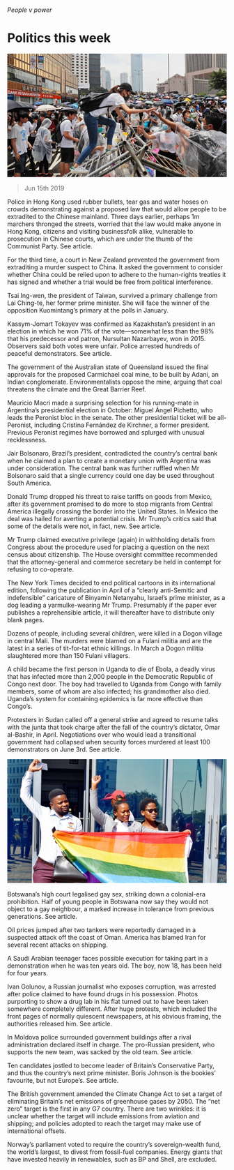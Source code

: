 ###### People v power

# Politics this week 

![image](images/20190615_WWP001_0.jpg) 

> Jun 15th 2019 

Police in Hong Kong used rubber bullets, tear gas and water hoses on crowds demonstrating against a proposed law that would allow people to be extradited to the Chinese mainland. Three days earlier, perhaps 1m marchers thronged the streets, worried that the law would make anyone in Hong Kong, citizens and visiting businessfolk alike, vulnerable to prosecution in Chinese courts, which are under the thumb of the Communist Party. See article. 

For the third time, a court in New Zealand prevented the government from extraditing a murder suspect to China. It asked the government to consider whether China could be relied upon to adhere to the human-rights treaties it has signed and whether a trial would be free from political interference. 

Tsai Ing-wen, the president of Taiwan, survived a primary challenge from Lai Ching-te, her former prime minister. She will face the winner of the opposition Kuomintang’s primary at the polls in January. 

Kassym-Jomart Tokayev was confirmed as Kazakhstan’s president in an election in which he won 71% of the vote—somewhat less than the 98% that his predecessor and patron, Nursultan Nazarbayev, won in 2015. Observers said both votes were unfair. Police arrested hundreds of peaceful demonstrators. See article. 

The government of the Australian state of Queensland issued the final approvals for the proposed Carmichael coal mine, to be built by Adani, an Indian conglomerate. Environmentalists oppose the mine, arguing that coal threatens the climate and the Great Barrier Reef. 

Mauricio Macri made a surprising selection for his running-mate in Argentina’s presidential election in October: Miguel Ángel Pichetto, who leads the Peronist bloc in the senate. The other presidential ticket will be all-Peronist, including Cristina Fernández de Kirchner, a former president. Previous Peronist regimes have borrowed and splurged with unusual recklessness. 

Jair Bolsonaro, Brazil’s president, contradicted the country’s central bank when he claimed a plan to create a monetary union with Argentina was under consideration. The central bank was further ruffled when Mr Bolsonaro said that a single currency could one day be used throughout South America. 

Donald Trump dropped his threat to raise tariffs on goods from Mexico, after its government promised to do more to stop migrants from Central America illegally crossing the border into the United States. In Mexico the deal was hailed for averting a potential crisis. Mr Trump’s critics said that some of the details were not, in fact, new. See article. 

Mr Trump claimed executive privilege (again) in withholding details from Congress about the procedure used for placing a question on the next census about citizenship. The House oversight committee recommended that the attorney-general and commerce secretary be held in contempt for refusing to co-operate. 

The New York Times decided to end political cartoons in its international edition, following the publication in April of a “clearly anti-Semitic and indefensible” caricature of Binyamin Netanyahu, Israel’s prime minister, as a dog leading a yarmulke-wearing Mr Trump. Presumably if the paper ever publishes a reprehensible article, it will thereafter have to distribute only blank pages. 

Dozens of people, including several children, were killed in a Dogon village in central Mali. The murders were blamed on a Fulani militia and are the latest in a series of tit-for-tat ethnic killings. In March a Dogon militia slaughtered more than 150 Fulani villagers. 

A child became the first person in Uganda to die of Ebola, a deadly virus that has infected more than 2,000 people in the Democratic Republic of Congo next door. The boy had travelled to Uganda from Congo with family members, some of whom are also infected; his grandmother also died. Uganda’s system for containing epidemics is far more effective than Congo’s. 

Protesters in Sudan called off a general strike and agreed to resume talks with the junta that took charge after the fall of the country’s dictator, Omar al-Bashir, in April. Negotiations over who would lead a transitional government had collapsed when security forces murdered at least 100 demonstrators on June 3rd. See article. 

![image](images/20190615_WWP002_0.jpg) 

Botswana’s high court legalised gay sex, striking down a colonial-era prohibition. Half of young people in Botswana now say they would not object to a gay neighbour, a marked increase in tolerance from previous generations. See article. 

Oil prices jumped after two tankers were reportedly damaged in a suspected attack off the coast of Oman. America has blamed Iran for several recent attacks on shipping. 

A Saudi Arabian teenager faces possible execution for taking part in a demonstration when he was ten years old. The boy, now 18, has been held for four years. 

Ivan Golunov, a Russian journalist who exposes corruption, was arrested after police claimed to have found drugs in his possession. Photos purporting to show a drug lab in his flat turned out to have been taken somewhere completely different. After huge protests, which included the front pages of normally quiescent newspapers, at his obvious framing, the authorities released him. See article. 

In Moldova police surrounded government buildings after a rival administration declared itself in charge. The pro-Russian president, who supports the new team, was sacked by the old team. See article. 

Ten candidates jostled to become leader of Britain’s Conservative Party, and thus the country’s next prime minister. Boris Johnson is the bookies’ favourite, but not Europe’s. See article. 

The British government amended the Climate Change Act to set a target of eliminating Britain’s net emissions of greenhouse gases by 2050. The “net zero” target is the first in any G7 country. There are two wrinkles: it is unclear whether the target will include emissions from aviation and shipping; and policies adopted to reach the target may make use of international offsets. 

Norway’s parliament voted to require the country’s sovereign-wealth fund, the world’s largest, to divest from fossil-fuel companies. Energy giants that have invested heavily in renewables, such as BP and Shell, are excluded. 

